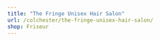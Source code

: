 ```yaml
---
title: "The Fringe Unisex Hair Salon"
url: /colchester/the-fringe-unisex-hair-salon/
shop: Friseur
---
```

